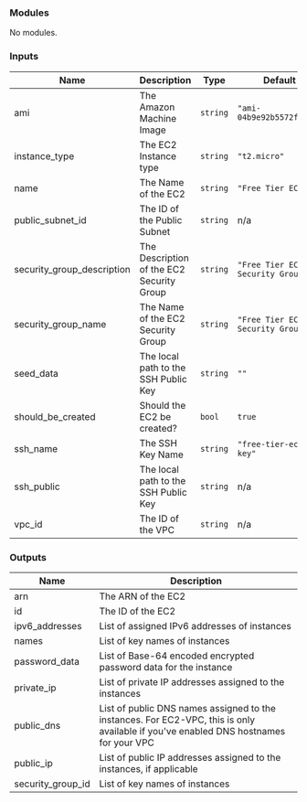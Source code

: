 <!-- BEGIN_TF_DOCS -->
### Modules

No modules.

### Inputs

| Name | Description | Type | Default |
|------|-------------|------|---------|
| ami | The Amazon Machine Image | `string` | `"ami-04b9e92b5572fa0d1"` |
| instance\_type | The EC2 Instance type | `string` | `"t2.micro"` |
| name | The Name of the EC2 | `string` | `"Free Tier EC2"` |
| public\_subnet\_id | The ID of the Public Subnet | `string` | n/a |
| security\_group\_description | The Description of the EC2 Security Group | `string` | `"Free Tier EC2 Security Group"` |
| security\_group\_name | The Name of the EC2 Security Group | `string` | `"Free Tier EC2 Security Group"` |
| seed\_data | The local path to the SSH Public Key | `string` | `""` |
| should\_be\_created | Should the EC2 be created? | `bool` | `true` |
| ssh\_name | The SSH Key Name | `string` | `"free-tier-ec2-key"` |
| ssh\_public | The local path to the SSH Public Key | `string` | n/a |
| vpc\_id | The ID of the VPC | `string` | n/a |

### Outputs

| Name | Description |
|------|-------------|
| arn | The ARN of the EC2 |
| id | The ID of the EC2 |
| ipv6\_addresses | List of assigned IPv6 addresses of instances |
| names | List of key names of instances |
| password\_data | List of Base-64 encoded encrypted password data for the instance |
| private\_ip | List of private IP addresses assigned to the instances |
| public\_dns | List of public DNS names assigned to the instances. For EC2-VPC, this is only available if you've enabled DNS hostnames for your VPC |
| public\_ip | List of public IP addresses assigned to the instances, if applicable |
| security\_group\_id | List of key names of instances |
<!-- END_TF_DOCS -->

